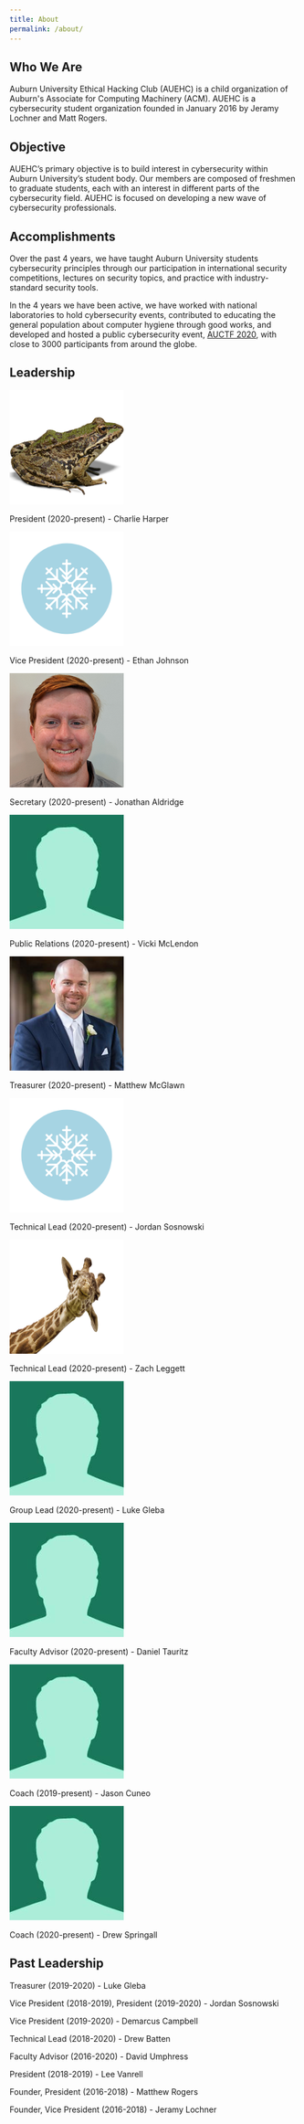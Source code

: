 ```yaml
---
title: About
permalink: /about/
---
```


## Who We Are

Auburn University Ethical Hacking Club (AUEHC) is a child organization of Auburn's Associate for Computing Machinery (ACM). AUEHC is a cybersecurity student organization founded in January 2016 by Jeramy Lochner and Matt Rogers. 

## Objective

AUEHC’s primary objective is to build interest in cybersecurity within Auburn University’s student body. Our members are composed of freshmen to graduate students, each with an interest in different parts of the cybersecurity field.
AUEHC is focused on developing a new wave of cybersecurity professionals.

## Accomplishments

Over the past 4 years, we have taught Auburn University students cybersecurity principles through our participation in international security competitions, lectures on security topics, and practice with industry-standard security tools.

In the 4 years we have been active, we have worked with national laboratories to hold cybersecurity events, contributed to educating the general population about computer hygiene through good works, and developed and hosted a public cybersecurity event, [AUCTF 2020](https://ctf.auburn.edu/), with close to 3000 participants from around the globe.

## Leadership

<!-- Technical Lead (2019-2020) -->
<img src="/assets/images/frog.png" width="200" height="200" >

President (2020-present) - Charlie Harper

<img src="/assets/images/bio-photo-3.jpg" width="200" height="200" >

Vice President (2020-present) - Ethan Johnson

<img src="/assets/images/jon.png" width="200" height="200" >

Secretary (2020-present) - Jonathan Aldridge

<img src="/assets/images/bio-photo-2.jpg" width="200" height="200" >

Public Relations (2020-present) - Vicki McLendon

<img src="/assets/images/tyler.png" width="200" height="200" >

Treasurer (2020-present) - Matthew McGlawn

<img src="/assets/images/bio-photo-3.jpg" width="200" height="200" >

Technical Lead (2020-present) - Jordan Sosnowski

<img src="/assets/images/giraffe.png" width="200" height="200" >

Technical Lead (2020-present) - Zach Leggett

<img src="/assets/images/bio-photo-2.jpg" width="200" height="200" >

Group Lead (2020-present) - Luke Gleba

<img src="/assets/images/bio-photo-2.jpg" width="200" height="200" >

Faculty Advisor (2020-present) - Daniel Tauritz

<img src="/assets/images/bio-photo-2.jpg" width="200" height="200" >

Coach (2019-present) - Jason Cuneo

<img src="/assets/images/bio-photo-2.jpg" width="200" height="200" >

Coach (2020-present) - Drew Springall


## Past Leadership

Treasurer (2019-2020) - Luke Gleba

Vice President (2018-2019), President (2019-2020) - Jordan Sosnowski

Vice President (2019-2020) - Demarcus Campbell 

Technical Lead (2018-2020) - Drew Batten

Faculty Advisor (2016-2020) - David Umphress

President (2018-2019) - Lee Vanrell

Founder, President (2016-2018) - Matthew Rogers

Founder, Vice President (2016-2018) - Jeramy Lochner

